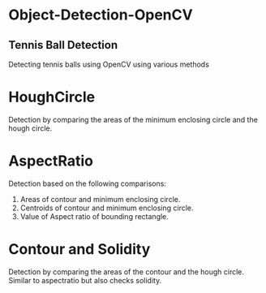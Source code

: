 # Object-Detection-OpenCV
## Tennis Ball Detection
Detecting tennis balls using OpenCV using various methods
  # HoughCircle
   Detection by comparing the areas of the minimum enclosing circle and the hough circle.
  # AspectRatio
   Detection based on the following comparisons:
   1. Areas of contour and minimum enclosing circle.
   2. Centroids of contour and minimum enclosing circle.
   3. Value of Aspect ratio of bounding rectangle.
   
#  Contour and Solidity
   Detection by comparing the areas of the contour and the hough circle. 
   Similar to aspectratio but also checks solidity.
   

  
 
